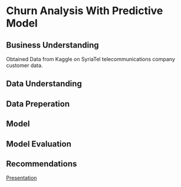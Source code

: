 # Churn Analysis With Predictive Model

## Business Understanding


Obtained Data from Kaggle on SyriaTel telecommunications company customer data. 
## Data Understanding


## Data Preperation


## Model


## Model Evaluation


## Recommendations




[Presentation](https://github.com/ddcots24/Churn/blob/main/Churn%20Presentation.pdf)
